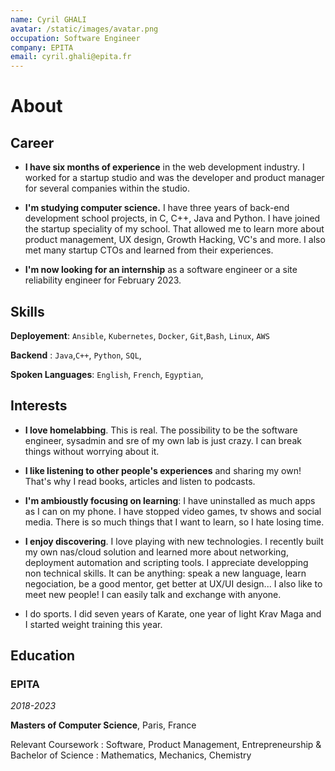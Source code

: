 ```yaml
---
name: Cyril GHALI
avatar: /static/images/avatar.png
occupation: Software Engineer
company: EPITA
email: cyril.ghali@epita.fr
---
```


# About

## Career

- **I have six months of experience** in the web development industry. I worked for a startup studio and was the developer and product manager for several companies within the studio.

- **I'm studying computer science.** I have three years of back-end development school projects, in C, C++, Java and Python. I have joined the startup speciality of my school. That allowed me to learn more about product management, UX design, Growth Hacking, VC's and more. I also met many startup CTOs and learned from their experiences.

- **I'm now looking for an internship** as a software engineer or a site reliability engineer for February 2023.

## Skills

**Deployement**: `Ansible`, `Kubernetes`, `Docker`, `Git`,`Bash`, `Linux`, `AWS`

**Backend** : `Java`,`C++`, `Python`, `SQL`,

**Spoken Languages**: `English`, `French`, `Egyptian`,

## Interests

- **I love homelabbing**. This is real. The possibility to be the software engineer, sysadmin and sre of my own lab is just crazy. I can break things without worrying about it.

- **I like listening to other people's experiences** and sharing my own! That's why I read books, articles and listen to podcasts.

- **I'm ambioustly focusing on learning**: I have uninstalled as much apps as I can on my phone. I have stopped video games, tv shows and social media. There is so much things that I want to learn, so I hate losing time.

- **I enjoy discovering**. I love playing with new technologies. I recently built my own nas/cloud solution and learned more about networking, deployment automation and scripting tools. I appreciate developping non technical skills. It can be anything: speak a new language, learn negociation, be a good mentor, get better at UX/UI design... I also like to meet new people! I can easily talk and exchange with anyone.

- I do sports. I did seven years of Karate, one year of light Krav Maga and I started weight training this year.

## Education

### EPITA

_2018-2023_

**Masters of Computer Science**, Paris, France

Relevant Coursework : Software, Product Management, Entrepreneurship
& Bachelor of Science : Mathematics, Mechanics, Chemistry
